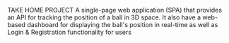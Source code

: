 TAKE HOME PROJECT
A single-page web application (SPA) that provides an API for tracking the position of a ball in 3D space. It also have a web-based dashboard for displaying the ball's position in real-time as well as 
Login & Registration functionality for users
